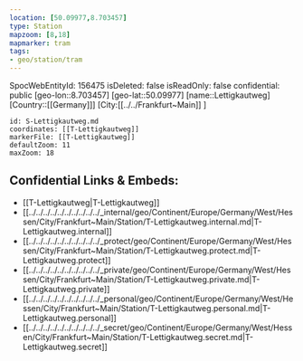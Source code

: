```yaml
---
location: [50.09977,8.703457]
type: Station 
mapzoom: [8,18] 
mapmarker: tram 
tags:
- geo/station/tram 
---
```


SpocWebEntityId: 156475
isDeleted: false
isReadOnly: false
confidential: public
[geo-lon::8.703457]
[geo-lat::50.09977]
[name::Lettigkautweg]
[Country::[[Germany]]]
[City:[[../../Frankfurt~Main]] ]


```leaflet
id: S-Lettigkautweg.md
coordinates: [[T-Lettigkautweg]]
markerFile: [[T-Lettigkautweg]]
defaultZoom: 11 
maxZoom: 18
```


## Confidential Links & Embeds: 
- [[T-Lettigkautweg|T-Lettigkautweg]] 
- [[../../../../../../../../../../_internal/geo/Continent/Europe/Germany/West/Hessen/City/Frankfurt~Main/Station/T-Lettigkautweg.internal.md|T-Lettigkautweg.internal]] 
- [[../../../../../../../../../../_protect/geo/Continent/Europe/Germany/West/Hessen/City/Frankfurt~Main/Station/T-Lettigkautweg.protect.md|T-Lettigkautweg.protect]] 
- [[../../../../../../../../../../_private/geo/Continent/Europe/Germany/West/Hessen/City/Frankfurt~Main/Station/T-Lettigkautweg.private.md|T-Lettigkautweg.private]] 
- [[../../../../../../../../../../_personal/geo/Continent/Europe/Germany/West/Hessen/City/Frankfurt~Main/Station/T-Lettigkautweg.personal.md|T-Lettigkautweg.personal]] 
- [[../../../../../../../../../../_secret/geo/Continent/Europe/Germany/West/Hessen/City/Frankfurt~Main/Station/T-Lettigkautweg.secret.md|T-Lettigkautweg.secret]] 
